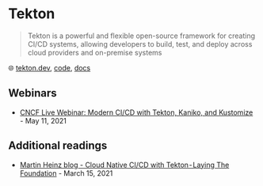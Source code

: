 # Tekton

> Tekton is a powerful and flexible open-source framework for creating CI/CD systems, allowing developers to build, test, and deploy across cloud providers and on-premise systems

🌐 [tekton.dev](https://tekton.dev/), [code](https://github.com/tektoncd), [docs](https://tekton.dev/docs/)

## Webinars

* [CNCF Live Webinar: Modern CI/CD with Tekton, Kaniko, and Kustomize](https://community.cncf.io/events/details/cncf-cncf-online-programs-presents-cncf-live-webinar-modern-cicd-with-tekton-kaniko-and-kustomize/) - May 11, 2021

## Additional readings

* [Martin Heinz blog - Cloud Native CI/CD with Tekton - Laying The Foundation](https://martinheinz.dev/blog/45) - March 15, 2021
